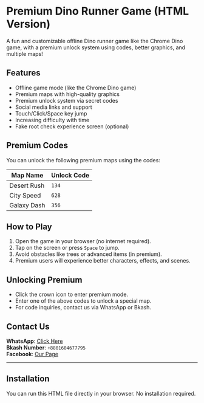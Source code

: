 # Premium Dino Runner Game (HTML Version)

A fun and customizable offline Dino runner game like the Chrome Dino game, with a premium unlock system using codes, better graphics, and multiple maps!

## Features

- Offline game mode (like the Chrome Dino game)
- Premium maps with high-quality graphics
- Premium unlock system via secret codes
- Social media links and support
- Touch/Click/Space key jump
- Increasing difficulty with time
- Fake root check experience screen (optional)

## Premium Codes

You can unlock the following premium maps using the codes:

| Map Name       | Unlock Code |
|----------------|-------------|
| Desert Rush    | `134`       |
| City Speed     | `628`       |
| Galaxy Dash    | `356`       |

## How to Play

1. Open the game in your browser (no internet required).
2. Tap on the screen or press `Space` to jump.
3. Avoid obstacles like trees or advanced items (in premium).
4. Premium users will experience better characters, effects, and scenes.

## Unlocking Premium

- Click the crown icon to enter premium mode.
- Enter one of the above codes to unlock a special map.
- For code inquiries, contact us via WhatsApp or Bkash.

## Contact Us

**WhatsApp**: [Click Here](https://wa.me/8801604677795)  
**Bkash Number**: `+8801604677795`  
**Facebook**: [Our Page](https://facebook.com/share/17h41dqbRS/?mibextid=qi2Omg)

---

## Installation

You can run this HTML file directly in your browser. No installation required.
